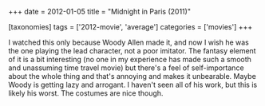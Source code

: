 +++
date = 2012-01-05
title = "Midnight in Paris (2011)"

[taxonomies]
tags = ['2012-movie', 'average']
categories = ['movies']
+++

I watched this only because Woody Allen made it, and now I wish he was
the one playing the lead character, not a poor imitator. The fantasy
element of it is a bit interesting (no one in my experience has made
such a smooth and unassuming time travel movie) but there's a feel of
self-importance about the whole thing and that's annoying and makes it
unbearable. Maybe Woody is getting lazy and arrogant. I haven't seen
all of his work, but this is likely his worst. The costumes are nice
though.
